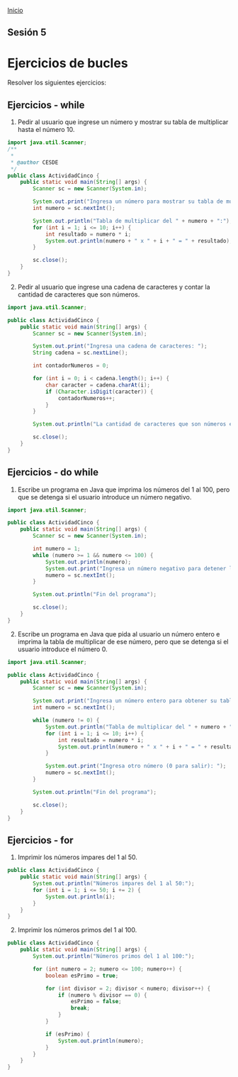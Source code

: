<!-- No borrar o modificar -->
[Inicio](./index.md)

## Sesión 5 

# Ejercicios de bucles

Resolver los siguientes ejercicios:

## Ejercicios - while

1. Pedir al usuario que ingrese un número y mostrar su tabla de multiplicar hasta el número 10.

```java
import java.util.Scanner;
/**
 *
 * @author CESDE
 */
public class ActividadCinco {
    public static void main(String[] args) {
        Scanner sc = new Scanner(System.in);

        System.out.print("Ingresa un número para mostrar su tabla de multiplicar hasta 10: ");
        int numero = sc.nextInt();

        System.out.println("Tabla de multiplicar del " + numero + ":");
        for (int i = 1; i <= 10; i++) {
            int resultado = numero * i;
            System.out.println(numero + " x " + i + " = " + resultado);
        }

        sc.close();
    }
}
```

2. Pedir al usuario que ingrese una cadena de caracteres y contar la cantidad de caracteres que son números.

```java
import java.util.Scanner;

public class ActividadCinco {
    public static void main(String[] args) {
        Scanner sc = new Scanner(System.in);

        System.out.print("Ingresa una cadena de caracteres: ");
        String cadena = sc.nextLine();

        int contadorNumeros = 0;

        for (int i = 0; i < cadena.length(); i++) {
            char caracter = cadena.charAt(i);
            if (Character.isDigit(caracter)) {
                contadorNumeros++;
            }
        }

        System.out.println("La cantidad de caracteres que son números en la cadena es: " + contadorNumeros);

        sc.close();
    }
}
```

## Ejercicios - do while

1. Escribe un programa en Java que imprima los números del 1 al 100, pero que se detenga si el usuario introduce un número negativo.

```java
import java.util.Scanner;

public class ActividadCinco {
    public static void main(String[] args) {
        Scanner sc = new Scanner(System.in);

        int numero = 1;
        while (numero >= 1 && numero <= 100) {
            System.out.println(numero);
            System.out.print("Ingresa un número negativo para detener la secuencia: ");
            numero = sc.nextInt();
        }

        System.out.println("Fin del programa");

        sc.close();
    }
}
```

2. Escribe un programa en Java que pida al usuario un número entero e imprima la tabla de multiplicar de ese número, pero que se detenga si el usuario introduce el número 0.

```java
import java.util.Scanner;

public class ActividadCinco {
    public static void main(String[] args) {
        Scanner sc = new Scanner(System.in);

        System.out.print("Ingresa un número entero para obtener su tabla de multiplicar (0 para salir): ");
        int numero = sc.nextInt();

        while (numero != 0) {
            System.out.println("Tabla de multiplicar del " + numero + ":");
            for (int i = 1; i <= 10; i++) {
                int resultado = numero * i;
                System.out.println(numero + " x " + i + " = " + resultado);
            }

            System.out.print("Ingresa otro número (0 para salir): ");
            numero = sc.nextInt();
        }

        System.out.println("Fin del programa");

        sc.close();
    }
}
```

##  Ejercicios - for

1. Imprimir los números impares del 1 al 50.

```java
public class ActividadCinco {
    public static void main(String[] args) {
        System.out.println("Números impares del 1 al 50:");
        for (int i = 1; i <= 50; i += 2) {
            System.out.println(i);
        }
    }
}

```

2. Imprimir los números primos del 1 al 100.

```java
public class ActividadCinco {
    public static void main(String[] args) {
        System.out.println("Números primos del 1 al 100:");

        for (int numero = 2; numero <= 100; numero++) {
            boolean esPrimo = true;

            for (int divisor = 2; divisor < numero; divisor++) {
                if (numero % divisor == 0) {
                    esPrimo = false;
                    break;
                }
            }

            if (esPrimo) {
                System.out.println(numero);
            }
        }
    }
}
```






